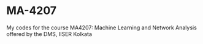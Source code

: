 # MA-4207
My codes for the course MA4207: Machine Learning and Network Analysis offered by the DMS, IISER Kolkata
